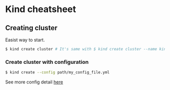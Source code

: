 # Kind cheatsheet

## Creating cluster
Easist way to start. 
```bash
$ kind create cluster # It's same with $ kind create cluster --name kind
```

### Create cluster with configuration
```bash
$ kind create --config path/my_config_file.yml
```
See more config detail [here](./config_detail.md)


